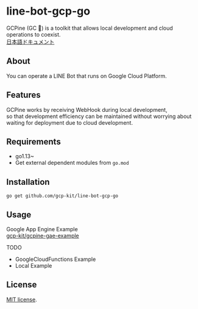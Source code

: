 # line-bot-gcp-go
GCPine (GC 🍍) is a toolkit that allows local development and cloud operations to coexist.  
[日本語ドキュメント](docs/ja.md)

## About
You can operate a LINE Bot that runs on Google Cloud Platform.

## Features
GCPine works by receiving WebHook during local development,  
so that development efficiency can be maintained without worrying about waiting for deployment due to cloud development.

## Requirements

* go1.13~
* Get external dependent modules from `go.mod`

## Installation
```shell script
go get github.com/gcp-kit/line-bot-gcp-go
```

## Usage
Google App Engine Example  
[gcp-kit/gcpine-gae-example](https://github.com/gcp-kit/gcpine-gae-example)

TODO
- GoogleCloudFunctions Example
- Local Example

## License
[MIT license](LICENSE).
